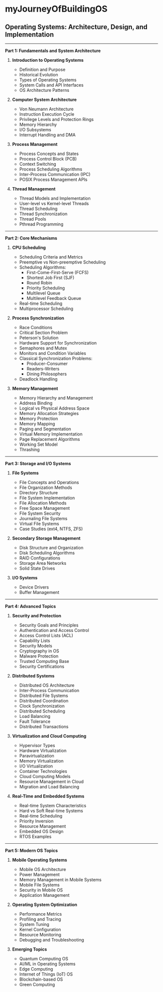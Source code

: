 # myJourneyOfBuildingOS

## Operating Systems: Architecture, Design, and Implementation
---

**Part 1: Fundamentals and System Architecture**

1. **Introduction to Operating Systems**
    * Definition and Purpose
    * Historical Evolution
    * Types of Operating Systems
    * System Calls and API Interfaces
    * OS Architecture Patterns

2. **Computer System Architecture**
    * Von Neumann Architecture
    * Instruction Execution Cycle
    * Privilege Levels and Protection Rings
    * Memory Hierarchy
    * I/O Subsystems
    * Interrupt Handling and DMA

3. **Process Management**
    * Process Concepts and States
    * Process Control Block (PCB)
    * Context Switching
    * Process Scheduling Algorithms
    * Inter-Process Communication (IPC)
    * POSIX Process Management APIs

4. **Thread Management**
    * Thread Models and Implementation
    * User-level vs Kernel-level Threads
    * Thread Scheduling
    * Thread Synchronization
    * Thread Pools
    * Pthread Programming

---

**Part 2: Core Mechanisms**

1. **CPU Scheduling**
    * Scheduling Criteria and Metrics
    * Preemptive vs Non-preemptive Scheduling
    * Scheduling Algorithms:
        * First-Come-First-Serve (FCFS)
        * Shortest Job First (SJF)
        * Round Robin
        * Priority Scheduling
        * Multilevel Queue
        * Multilevel Feedback Queue
    * Real-time Scheduling
    * Multiprocessor Scheduling

2. **Process Synchronization**
    * Race Conditions
    * Critical Section Problem
    * Peterson's Solution
    * Hardware Support for Synchronization
    * Semaphores and Mutex
    * Monitors and Condition Variables
    * Classical Synchronization Problems:
        * Producer-Consumer
        * Readers-Writers
        * Dining Philosophers
    * Deadlock Handling

3. **Memory Management**
    * Memory Hierarchy and Management
    * Address Binding
    * Logical vs Physical Address Space
    * Memory Allocation Strategies
    * Memory Protection
    * Memory Mapping
    * Paging and Segmentation
    * Virtual Memory Implementation
    * Page Replacement Algorithms
    * Working Set Model
    * Thrashing

---

**Part 3: Storage and I/O Systems**

1. **File Systems**
    * File Concepts and Operations
    * File Organization Methods
    * Directory Structure
    * File System Implementation
    * File Allocation Methods
    * Free Space Management
    * File System Security
    * Journaling File Systems
    * Virtual File Systems
    * Case Studies (ext4, NTFS, ZFS)

2. **Secondary Storage Management**
    * Disk Structure and Organization
    * Disk Scheduling Algorithms
    * RAID Configurations
    * Storage Area Networks
    * Solid State Drives

3. **I/O Systems**
    * Device Drivers
    * Buffer Management

---

**Part 4: Advanced Topics**

1. **Security and Protection**
    * Security Goals and Principles
    * Authentication and Access Control
    * Access Control Lists (ACL)
    * Capability Lists
    * Security Models
    * Cryptography in OS
    * Malware Protection
    * Trusted Computing Base
    * Security Certifications

2. **Distributed Systems**
    * Distributed OS Architecture
    * Inter-Process Communication
    * Distributed File Systems
    * Distributed Coordination
    * Clock Synchronization
    * Distributed Scheduling
    * Load Balancing
    * Fault Tolerance
    * Distributed Transactions

3. **Virtualization and Cloud Computing**
    * Hypervisor Types
    * Hardware Virtualization
    * Paravirtualization
    * Memory Virtualization
    * I/O Virtualization
    * Container Technologies
    * Cloud Computing Models
    * Resource Management in Cloud
    * Migration and Load Balancing

4. **Real-Time and Embedded Systems**
    * Real-time System Characteristics
    * Hard vs Soft Real-time Systems
    * Real-time Scheduling
    * Priority Inversion
    * Resource Management
    * Embedded OS Design
    * RTOS Examples

---

**Part 5: Modern OS Topics**

1. **Mobile Operating Systems**
    * Mobile OS Architecture
    * Power Management
    * Memory Management in Mobile Systems
    * Mobile File Systems
    * Security in Mobile OS
    * Application Management

2. **Operating System Optimization**
    * Performance Metrics
    * Profiling and Tracing
    * System Tuning
    * Kernel Configuration
    * Resource Monitoring
    * Debugging and Troubleshooting

3. **Emerging Topics**
    * Quantum Computing OS
    * AI/ML in Operating Systems
    * Edge Computing
    * Internet of Things (IoT) OS
    * Blockchain-based OS
    * Green Computing
